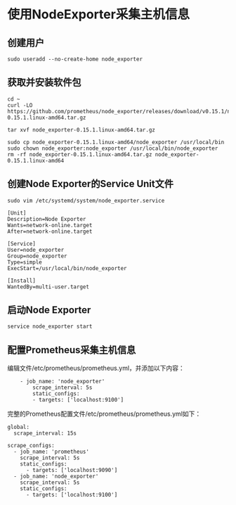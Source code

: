 # 使用NodeExporter采集主机信息

## 创建用户

```
sudo useradd --no-create-home node_exporter
```

## 获取并安装软件包

```
cd ~
curl -LO https://github.com/prometheus/node_exporter/releases/download/v0.15.1/node_exporter-0.15.1.linux-amd64.tar.gz

tar xvf node_exporter-0.15.1.linux-amd64.tar.gz

sudo cp node_exporter-0.15.1.linux-amd64/node_exporter /usr/local/bin
sudo chown node_exporter:node_exporter /usr/local/bin/node_exporter
rm -rf node_exporter-0.15.1.linux-amd64.tar.gz node_exporter-0.15.1.linux-amd64
```

## 创建Node Exporter的Service Unit文件

```
sudo vim /etc/systemd/system/node_exporter.service
```

```
[Unit]
Description=Node Exporter
Wants=network-online.target
After=network-online.target

[Service]
User=node_exporter
Group=node_exporter
Type=simple
ExecStart=/usr/local/bin/node_exporter

[Install]
WantedBy=multi-user.target
```

## 启动Node Exporter

```
service node_exporter start
```

## 配置Prometheus采集主机信息

编辑文件/etc/prometheus/prometheus.yml，并添加以下内容：

```
    - job_name: 'node_exporter'
        scrape_interval: 5s
        static_configs:
        - targets: ['localhost:9100']
```

完整的Prometheus配置文件/etc/prometheus/prometheus.yml如下：

```
global:
  scrape_interval: 15s

scrape_configs:
  - job_name: 'prometheus'
    scrape_interval: 5s
    static_configs:
      - targets: ['localhost:9090']
  - job_name: 'node_exporter'
    scrape_interval: 5s
    static_configs:
      - targets: ['localhost:9100']
```